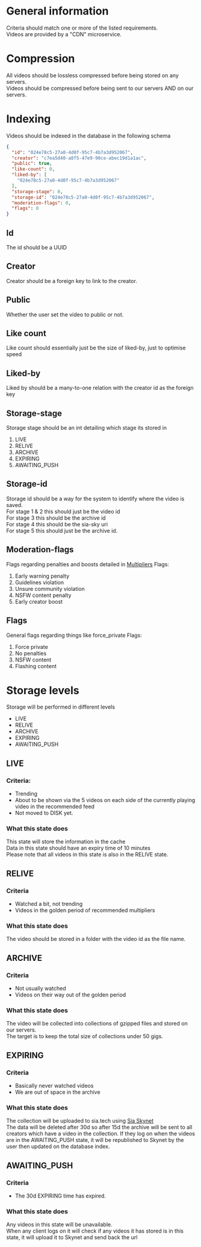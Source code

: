 # General information

Criteria should match one or more of the listed requirements.  
Videos are provided by a "CDN" microservice.

# Compression

All videos should be lossless compressed before being stored on any servers.  
Videos should be compressed before being sent to our servers AND on our servers.

# Indexing

Videos should be indexed in the database in the following schema

```json
{
  "id": "024e78c5-27a0-4d0f-95c7-4b7a3d952067",
  "creator": "c7ea5d40-a8f5-47e9-90ce-abec19d1a1ac",
  "public": true,
  "like-count": 0,
  "liked-by": [
    "024e78c5-27a0-4d0f-95c7-4b7a3d952067"
  ],
  "storage-stage": 0,
  "storage-id": "024e78c5-27a0-4d0f-95c7-4b7a3d952067",
  "moderation-flags": 0,
  "flags": 0
}
```

## Id

The id should be a UUID

## Creator

Creator should be a foreign key to link to the creator.

## Public

Whether the user set the video to public or not.

## Like count

Like count should essentially just be the size of liked-by, just to optimise speed

## Liked-by

Liked by should be a many-to-one relation with the creator id as the foreign key

## Storage-stage

Storage stage should be an int detailing which stage its stored in

1. LIVE
2. RELIVE
3. ARCHIVE
4. EXPIRING
5. AWAITING_PUSH

## Storage-id

Storage id should be a way for the system to identify where the video is saved.  
For stage 1 & 2 this should just be the video id  
For stage 3 this should be the archive id  
For stage 4 this should be the sia-sky uri  
For stage 5 this should just be the archive id.

## Moderation-flags

Flags regarding penalties and boosts detailed in [Multipliers](recommendations/multipliers.md)
Flags:

1. Early warning penalty
2. Guidelines violation
3. Unsure community violation
4. NSFW content penalty
5. Early creator boost

## Flags

General flags regarding things like force_private Flags:

1. Force private
2. No penalties
3. NSFW content
4. Flashing content

# Storage levels

Storage will be performed in different levels

- LIVE
- RELIVE
- ARCHIVE
- EXPIRING
- AWAITING_PUSH

## LIVE

### Criteria:

- Trending
- About to be shown via the 5 videos on each side of the currently playing video in the recommended feed
- Not moved to DISK yet.

### What this state does

This state will store the information in the cache  
Data in this state should have an expiry time of 10 minutes  
Please note that all videos in this state is also in the RELIVE state.

## RELIVE

### Criteria

- Watched a bit, not trending
- Videos in the golden period of recommended multipliers

### What this state does

The video should be stored in a folder with the video id as the file name.

## ARCHIVE

### Criteria

- Not usually watched
- Videos on their way out of the golden period

### What this state does

The video will be collected into collections of gzipped files and stored on our servers.  
The target is to keep the total size of collections under 50 gigs.

## EXPIRING

### Criteria

- Basically never watched videos
- We are out of space in the archive

### What this state does

The collection will be uploaded to sia.tech using [Sia Skynet](https://skynet.net)  
The data will be deleted after 30d so after 15d the archive will be sent to all creators which have a video in the
collection. If they log on when the videos are in the AWAITING_PUSH state, it will be republished to Skynet by the user
then updated on the database index.

## AWAITING_PUSH

### Criteria

- The 30d EXPIRING time has expired.

### What this state does

Any videos in this state will be unavailable.  
When any client logs on it will check if any videos it has stored is in this state, it will upload it to Skynet and send
back the url